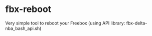 # fbx-reboot
Very simple tool to reboot your Freebox (using API library: fbx-delta-nba_bash_api.sh)
